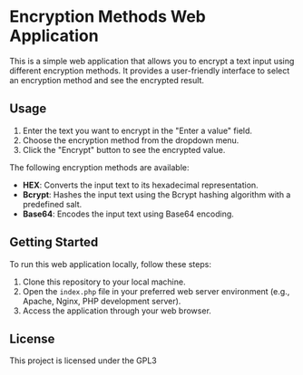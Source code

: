 # Encryption Methods Web Application

This is a simple web application that allows you to encrypt a text input using different encryption methods. It provides a user-friendly interface to select an encryption method and see the encrypted result.

## Usage

1. Enter the text you want to encrypt in the "Enter a value" field.
2. Choose the encryption method from the dropdown menu.
3. Click the "Encrypt" button to see the encrypted value.

The following encryption methods are available:

- **HEX**: Converts the input text to its hexadecimal representation.
- **Bcrypt**: Hashes the input text using the Bcrypt hashing algorithm with a predefined salt.
- **Base64**: Encodes the input text using Base64 encoding.

## Getting Started

To run this web application locally, follow these steps:

1. Clone this repository to your local machine.
2. Open the `index.php` file in your preferred web server environment (e.g., Apache, Nginx, PHP development server).
3. Access the application through your web browser.

## License

This project is licensed under the GPL3
